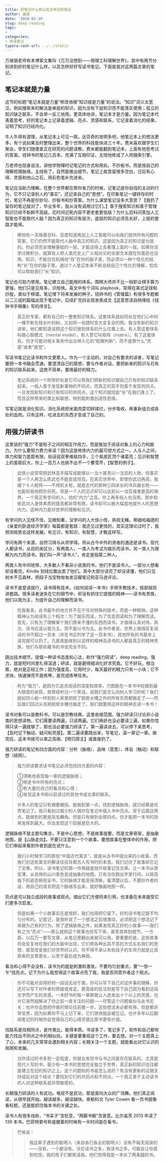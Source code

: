```yaml
---
title: 好笔记什么样以及怎样记好笔记
author: 曲政
date: '2020-02-19'
slug: deep-reading
tags:
- 
categories:
- 研读笔记
typora-root-url: ../../static   
---
```


万维钢老师有本博客文集叫《万万没想到——用理工科理解世界》，其中有两节分别讲到好的笔记什么样，以及怎样好好写读书笔记。下面是我对这两篇文章的笔记。

## 笔记本就是力量

这节的标题“笔记本就是力量”修改培根“知识就是力量”的说法。“知识”词义太宽泛。例如搜索来的解法是单层的知识，因为没有下层知识而不能落实使用；孤立的知识缺乏联系，不会举一反三地用。更具体地讲，笔记本才是力量。因为笔记本代表着思考，好的笔记本上记录着逻辑、亮点、灵感和联系，它记录着消化的结果，证明了知识已经内化。

牛人牛得有道理，从笔记本上可见一斑。达芬奇的发明多吧，他笔记本上的想法更多，有个说如果及时整理出来，整个世界的科技能快进三十年。费米喜欢跟学生们聚会，学生们随便拿正在研究的问题请教，费米都能翻到笔记本，上面有他思考过的答案。钱钟书的笔记几百本，充满了互相印证，无怪他练成了人肉搜索引擎。

万老师也现身说法，讲他学物理时记笔记的方式和用处。不抄板书，而是按自己的理解梳理脉络，主线有了，自然能推出细节。笔记上故意留很多空白，日后有心得、灵感和他山之石，用彩色笔补充进来。

笔记应当助力理解。在整个世界都在帮你省力的时候，记笔记是你自找的主动的行为，它不只记录别人的“事实”，还记录自己的“思想”。在印象笔记一键转存的时代，笔记不再是抄妙句、抄板书和抄答案。为什么课堂笔记没多大意思？【我扔了留存的笔记就对了，毕业多年，我从没有调用过它们。】善于搜索知识和善于管理知识已经不新鲜不高级，花时间记死内容不更老套更低级？为什么百科问答加人工智能也不能取代人脑？因为真正的知识有层次，底层的知识必须先长好，上层的套路才能用。

>   哪怕有一天维基百科、百度知道再加上人工智能可以向我们提供所有问题的答案，它们仍然不能取代人脑中真正的知识。这是因为真正的知识是分层的。你必须完全理解基础的一层，才能谈得上去看懂上面的一层。如果你没学过微积分，就算有人把人类历史上广义相对论的全部文本摆在你面前也没用。知识，不能仅仅机械地“存”在你的脑子里，而必须以一种个性化的结构“长”在你的脑子里。通过个人笔记本来不断总结自己个性化的理解，恰恰可以帮助我们“长”知识。

笔记也可助力使用。笔记建立自己能用的体系。围棋大师并不比一般职业棋手算力更强，他们只是见局多，识局快。英文中有个词叫 playbook，常用在美式足球和炒股，类似于棋谱。笔记埋下将来发展的种子。钱钟书的《管锥篇》有很多专题都以二三成的篇幅出现于笔记中，后续扩充四五倍发表成文【这意思读自杨降给《钱钟书手稿集》写的序言】。

>   真正的专家，都有自己的一整套知识体系。这套体系就如同长在他们心中的一棵不断生枝长叶的树，又如同一张随时变大变复杂的网。每当有新的知识进来，他们都知道该把这个知识放到体系的什么位置上去。有人管这套体系叫做心智模式（mental model），有人管它叫矩阵（matrix）。有了这套体系，你才可能对相关事务作出出神入化的“眨眼判断”，而不是靠什么“灵感”或者“直觉”。

写读书笔记比读书和作文更累人。作为一个主动的，对自己有要求的读者，写笔记要把一本书融会贯通，要澄清自己的感想，要与作者对话，要把新来的知识与已有的知识联系起来。这绝不简单，要用最好的精力。

>   笔记系统的一个附带好处是它可以帮我们把新的知识跟自己已有的知识联系起来。一般人善于发现新事物的不同点，而真正的高手则善于发现共同点。一旦发现新知识和已有知识的共同点，这个知识就彻底“长”在我们身上了。而且这样带来的类比和联想，特别能刺激创造性思维。

写笔记就是消化知识。消化系统把米面肉菜切碎揉烂，分步吸收，再重新组合成各处的血肉。只有这样，吃进去的东西才变成了自己的。

## 用强力研读书

这里说的“强力”不是粒子之间的相互作用力，而是施加于阅读对象上的心力和脑力。为什么要努力费力来读？因为这是修炼内力的最可控方式之一。人与人之间，体力和智力差距有限，俗话说双拳难敌四手，三个臭皮匠顶个诸葛亮；见识和智慧上的差距巨大，你上一百万人也挑不出不一个曹雪芹，【智慧的例子】。

>   武侠小说常常把武林高手描写成能够以一当十甚至以一当百的人物，但事实是一个人再怎么练武也不能变成坦克。在真实世界中，即使你武功再高，我摆个十人枪阵——不用机关枪，就是古代的那种三四米长的冷兵器长枪——也能轻易地把你杀死。但是一个人的见识却可以达到以一当百或者更高的境界。一个真正有学问的人，他的“内力”之高，你上再多俗人也没用。跑步和练武对人身体素质的提高都非常有限，读书却可以极大幅度地提升人的思想内力。这种内力是对世界的理解和见识。

有学问的人见怪不怪，见微知著，没学问的人大惊小怪，熟视无睹。蒂姆哈福德的《亲爱的卧底经济学家》每篇都是套路：我还见过更怪的，其实这理论过时了，我预测局势会这样发展。有见识，有知识，有智慧，才敢这样写。

学问有两个来源，自然习得与从师学得。师从古今中外的贤者的通途是读书。现代人都读书，从目的来区分，有两类人，一类人为考试为娱乐而读书，另一类人为理解为内力而读书。我们叫一声“读书人”，肯定是指第二种人。

两类人有中间地带。大多数人不看非小说类的书，他们不是读书人。一部分人想看却没看完，Kindle 划线位置出卖了他们。其中大部分读完了却没读懂，他们只见树木不见森林，把段子当宝物匆匆发豆瓣笔记和亚马逊评论。

读书不是爱读就行，读书得有技术。《如何阅读一本书》手把手教技术，按部就班讲套路。很多读者迷失在它的细节中，却没有抓住它提倡的精神——读书有贵族，他们以我为主，为提升自己的理解而读书。

>   在我看来，此书最牛的地方并不在于任何特殊的技术，而是一种精神。这种精神认为阅读有三个档次：为了娱乐而读，为了信息而读和为了理解而读。首先，只有为了理解某个我们原来不懂的东西而读书，才值得认真对待。其次，读书应该以我为主，而不是以书为主。此书作者说，世界上值得反复阅读的书不超过一百本（并在书后列举了这一百本书），其他所有的书基本上读完就可以扔了。凡是真能做到以这样的精神去读书的人都是真正的精神贵族，他们与那些藏书的书虫完全不同。

跳出技术细节，提倡一种读书态度和心法，称作“强力研读”，deep reading。强力，就是短时间里扎得深透；研读，就是磨得细消化好求究竟。它不好玩，相当累，绝对是正经工作；因为强度高，它用时少，每天最好的精力只有一小块；它不求快，快速弹完不是练琴，是完成练琴任务。

>   称为“强力”，是因为它追求阅读的深度和效率，力图能在一本书中挖掘到最大限度的收获。我曾经听过一个笑话，说我们是怎么向别人学习的呢？我们就如同小偷一样到别人家里把除了厨房水槽之外的所有东西都搬走了——然后我们回过头去把厨房水槽也搬走了。我们就要用这样的精神去读一本书！

读书对象可以是教科书，可以是宗教经典，这里收缩范围，强力研读只讨论非小说类的思想读物，它们需要读两遍，只读两遍。它们再好也没必要读三遍，如果你觉得只读一遍就够了，那也没必要强力研读了。第一遍读进去，可以停下来思考，【及时记下触动、疑问和灵感】。第二遍读要跳出来，写笔记，温一章记一章。做完后，这本书就可以束之高阁、【物归原主】或直接扔了。

强力研读的笔记有四方面的内容：分析（脉络）、品味（意思）、体会（触动）和联想（结网）。

>   强力研读要求读书笔记必须包括四方面的内容：
>
>   ①清晰地表现每一章的逻辑脉络；  
>   ②带走书中所有的亮点；  
>   ③有大量的自己的看法和心得；  
>   ④发现这本书和以前读过的其他书或文章的联系。
>
>   许多人的笔记只有摘要概括。能做到第一点，找到逻辑脉络，就已经算是优秀笔记了。我只看到过极少的人偶尔在笔记中插入书中亮点。至于后面这两点，能做到的更是凤毛麟角。但是只有做到全部四点，你才能把一本书的效用发挥到最大。你会发现这个回报是巨大的。

逻辑脉络不是主题句集合，不是中心思想，不是故事提要，而是文章骨架，是抽象地图，是【山脉走向】。不要只注意到一个个故事，要想故事在整体中的作用，把它们串起来看到作者到底在说什么。

>   我们小时候学习的那些“中国古代寓言”，就是从古书中提出来的小故事，而我们对这些寓言的解读往往背离古人写书时的本意。我们记住了故事却忘记了文章。所以，读书笔记的第一作用就是抛开故事记住文章。让一本书从厚变薄，从具体的山川景色变成抽象的地图。只有当你跳出字里行间，以居高临下的姿态俯视全书，它的脉络才能变得清晰。看清楚以后，不要抄作者的话，用自己的语言把这个脉络写出来，就好像画地图一样。

亮点是可以独立成段的故事或观点。摘出它们方便将来引用，也准备在未来接受它们更多次启发。

>   但是如果一个小故事实在是很好，我们也得把它留下。好的读书笔记是不均匀分布的。记笔记，是我听说了一个想法之后很激动，必须把这个想法记下来据为己有的行为。除了逻辑脉络之外，如果发现真正好的小故事——我们称之为“亮点”——那么就把这个故事也给写下来，甚至具体到细节。一方面，以后万一要写文章，从笔记里翻出来就可以用。更重要的是，这些故事将会反复地在我们的大脑中出现，它们用各种出其不意的方式左右我们的思想，直至改变我们对世界的认识。你不得不承认有些段子的生命力就是比其原来的文章更长，以至于最后成为典故。

看法和心得不会没有，读书为的就是刺激和激发。不要均匀划重点，要“一惊一乍”找亮点。记下为什么我觉得这个故事点亮了我，我是否同意作者这个观点。

>   你不可能对说得好的一段话无动于衷。你可以写下自己对这件事的理解，你还可以写下对作者的质疑或肯定。更高级的批注则是写下自己因为看到这段文字而产生的灵感。一本好书的每一章都能让人迸发出十个以上的灵感。也许它突然就解决了你之前一直关注的问题——尽管这个问题看似与此书无关；也许你会想把作者的理论往前推一步。这些想法未必都有用，但是都非常宝贵，因为如果你不马上记下来，它们很快就会被忘记。也许多年以后翻阅笔记的时候你会觉得自己的心得灵感比原书更有价值。

找联系是找相同点，是作类比，能得本质。书读多了，笔记多了，软件和自己都有能力找出不同点之中的相似处。关键是要重视这个工作，要去想。对一个主题真上了心，未来的几天常常会遇到相关内容；长期关注一个主题，就能看出对它认识的局限和发展。

>   当你读过的书多到一定程度，你就会发现书与书之间是存在联系的。尤其是现代人写的书，极少有一本书的思想完全独立于世界，真正新的知识往往都是建立在旧的知识之上。这个问题别的书是怎么说的？有没有更新的证据支持或反对这个结论？要找到它们的共同点和不同点。一个真正善于主动读书的人对这种联系是非常敏感的。

长期强力研读的人有武功。电视不是武功，那是面向大众的广场舞。他们真正阅读，从很早就开始。越读越多，越读越快。泰勒科文 Tyler Cowen 看一页书就像看标题，还是能抓住每本书的关键之处。

读书人有很多戏称，“书呆子”含贬意，“两脚书橱”含褒意。比尔盖茨 2013 年读了 139 本书。巴菲特更号称是醒着的时候有一半时间是在看书。

>   芒格说：
>
>   >   我这辈子遇到的聪明人（来自各行各业的聪明人）没有不每天阅读的——没有，一个都没有。沃伦读书之多，我读书之多，可能会让你感到吃惊。我的孩子们都笑话我。他们觉得我是一本长了两条腿的书。